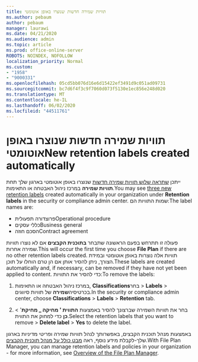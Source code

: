 ```yaml
---
title: תוויות שמירה חדשות שנוצרו באופן אוטומטי
ms.author: pebaum
author: pebaum
manager: laurawi
ms.date: 04/21/2020
ms.audience: admin
ms.topic: article
ms.prod: office-online-server
ROBOTS: NOINDEX, NOFOLLOW
localization_priority: Normal
ms.custom:
- "1958"
- "9000331"
ms.openlocfilehash: 05cd5bb076d16e6d15422ef3491d9c051ad09731
ms.sourcegitcommit: bc7d6f4f3c9f7060d073f5130e1ec856e248d020
ms.translationtype: MT
ms.contentlocale: he-IL
ms.lasthandoff: 06/02/2020
ms.locfileid: "44511761"
---
```

# <a name="new-retention-labels-created-automatically"></a><span data-ttu-id="5145b-102">תוויות שמירה חדשות שנוצרו באופן אוטומטי</span><span class="sxs-lookup"><span data-stu-id="5145b-102">New retention labels created automatically</span></span>

<span data-ttu-id="5145b-103">ייתכן [שתראה שלוש תוויות שמירה חדשות](https://docs.microsoft.com/microsoft-365/compliance/file-plan-manager) שנוצרו באופן אוטומטי בארגון שלך תחת **תוויות שמירה** במרכז ניהול האבטחה או התאימות.</span><span class="sxs-lookup"><span data-stu-id="5145b-103">You may see [three new retention labels](https://docs.microsoft.com/microsoft-365/compliance/file-plan-manager) created automatically in your organization under **Retention labels** in the security or compliance admin center.</span></span> <span data-ttu-id="5145b-104">שמות התוויות הם:</span><span class="sxs-lookup"><span data-stu-id="5145b-104">The label names are:</span></span>

- <span data-ttu-id="5145b-105">פרוצדורה תפעולית</span><span class="sxs-lookup"><span data-stu-id="5145b-105">Operational procedure</span></span>
- <span data-ttu-id="5145b-106">כללי עסקים</span><span class="sxs-lookup"><span data-stu-id="5145b-106">Business general</span></span>
- <span data-ttu-id="5145b-107">הסכם חוזה</span><span class="sxs-lookup"><span data-stu-id="5145b-107">Contract agreement</span></span>

<span data-ttu-id="5145b-108">פעולה זו תתרחש בפעם הראשונה שתבחר **בתוכנית הקבצים** אם לא נוצרו תוויות שמירה אחרות.</span><span class="sxs-lookup"><span data-stu-id="5145b-108">This will occur the first time you choose **File Plan** if there are no other retention labels created.</span></span> <span data-ttu-id="5145b-109">תוויות אלה נוצרות באופן אוטומטי ובמידת הצורך, ניתן להסיר אותן אם הן טרם הוחלו על תוכן.</span><span class="sxs-lookup"><span data-stu-id="5145b-109">These labels are created automatically and, if necessary, can be removed if they have not yet been applied to content.</span></span> <span data-ttu-id="5145b-110">כדי להסיר את התוויות:</span><span class="sxs-lookup"><span data-stu-id="5145b-110">To remove the labels:</span></span>

1. <span data-ttu-id="5145b-111">במרכז ניהול האבטחה או התאימות, **Classifications**בחר  >  **Labels**  >  בכרטיסיה**שמירה** של תוויות סיווגים.</span><span class="sxs-lookup"><span data-stu-id="5145b-111">In the security or compliance admin center, choose **Classifications** > **Labels** > **Retention** tab.</span></span>

1. <span data-ttu-id="5145b-112">בחר את תוויות השמירה שברצונך להסיר באמצעות **התווית ' מחיקה _ מחיקת**'  >  **כן** כדי למחוק את התווית.</span><span class="sxs-lookup"><span data-stu-id="5145b-112">Select the retention labels that you want to remove > **Delete label** > **Yes** to delete the label.</span></span>

<span data-ttu-id="5145b-113">באמצעות מנהל תוכנית הקבצים, באפשרותך לנהל תוויות שמירה ופריטי מדיניות בארגון שלך-לקבלת מידע נוסף, ראה [מבט כולל על מנהל תוכנית הקבצים](https://docs.microsoft.com/microsoft-365/compliance/file-plan-manager).</span><span class="sxs-lookup"><span data-stu-id="5145b-113">With File Plan Manager, you can manage retention labels and policies in your organization - for more information, see [Overview of the File Plan Manager](https://docs.microsoft.com/microsoft-365/compliance/file-plan-manager).</span></span>